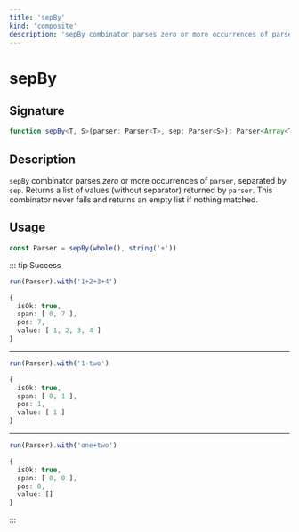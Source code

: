 ```yaml
---
title: 'sepBy'
kind: 'composite'
description: 'sepBy combinator parses zero or more occurrences of parser, separated by sep. Returns a list of values (without separator) returned by parser.'
---
```


# sepBy <Composite />

## Signature

```ts
function sepBy<T, S>(parser: Parser<T>, sep: Parser<S>): Parser<Array<T>>
```

## Description

`sepBy` combinator parses *zero* or more occurrences of `parser`, separated by `sep`. Returns a list of values (without separator) returned by `parser`. This combinator never fails and returns an empty list if nothing matched.

## Usage

```ts
const Parser = sepBy(whole(), string('+'))
```

::: tip Success
```ts
run(Parser).with('1+2+3+4')

{
  isOk: true,
  span: [ 0, 7 ],
  pos: 7,
  value: [ 1, 2, 3, 4 ]
}
```
---
```ts
run(Parser).with('1-two')

{
  isOk: true,
  span: [ 0, 1 ],
  pos: 1,
  value: [ 1 ]
}
```
---
```ts
run(Parser).with('one+two')

{
  isOk: true,
  span: [ 0, 0 ],
  pos: 0,
  value: []
}
```
:::

